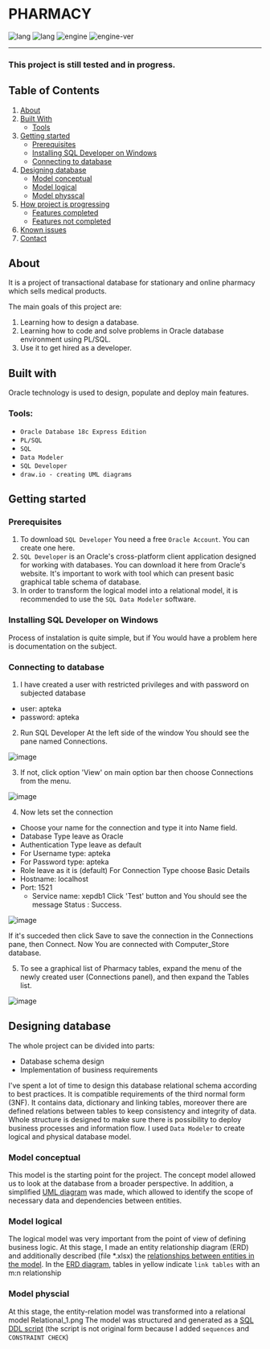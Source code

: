 # PHARMACY

![lang](https://img.shields.io/static/v1?label=lang&message=PL/SQL&color=blue)
![lang](https://img.shields.io/static/v1?label=lang&message=SQL&color=blue)
![engine](https://img.shields.io/static/v1?label=engine&message=Oracle&color=green)
![engine-ver](https://img.shields.io/static/v1?label=version&message=19c&color=green)

---

### This project is still tested and in progress.

## Table of Contents
1. [About](https://github.com/Martin8843/Online_Pharmacy_Data_Base#about)
2. [Built With](https://github.com/Martin8843/Online_Pharmacy_Data_Base#built-with)
	* [Tools](https://github.com/Martin8843/Online_Pharmacy_Data_Base#tools)
3. [Getting started](https://github.com/Martin8843/Online_Pharmacy_Data_Base#getting-started)
	* [Prerequisites](https://github.com/Martin8843/Online_Pharmacy_Data_Base#prerequisites)
	* [Installing SQL Developer on Windows](https://github.com/Martin8843/Online_Pharmacy_Data_Base#installing-sql-developer-on-windows)
	* [Connecting to database](https://github.com/Martin8843/Online_Pharmacy_Data_Base#connecting-to-database)
4. [Designing database](https://github.com/Martin8843/Online_Pharmacy_Data_Base#designing-database)
	* [Model conceptual](https://github.com/Martin8843/Online_Pharmacy_Data_Base#Model-conceptual)
	* [Model logical](https://github.com/Martin8843/Online_Pharmacy_Data_Base#Model-logical)
	* [Model physscal](https://github.com/Martin8843/Online_Pharmacy_Data_Base#Model-physical)
5. [How project is progressing](https://github.com/Martin8843/Online_Pharmacy_Data_Base#how-project-is-progressing)
	* [Features completed](https://github.com/Martin8843/Online_Pharmacy_Data_Basee#features)
	* [Features not completed](https://github.com/Martin8843/Online_Pharmacy_Data_Basee#features)
6. [Known issues](https://github.com/Martin8843/Online_Pharmacy_Data_Base#known-issues)
7. [Contact](https://github.com/Martin8843/Online_Pharmacy_Data_Base#contact)

## About
    
It is a project of transactional database for stationary and online pharmacy which sells medical products. 

The main goals of this project are:

1. Learning how to design a database.
2. Learning how to code and solve problems in Oracle database environment using PL/SQL.
3. Use it to get hired as a developer.

## Built with
    
Oracle technology is used to design, populate and deploy main features.
    
### Tools:

* `Oracle Database 18c Express Edition`
* `PL/SQL`
* `SQL`
* `Data Modeler`
* `SQL Developer`
*  `draw.io - creating UML diagrams`

## Getting started
### Prerequisites
1. To download `SQL Developer` You need a free `Oracle Account`. You can create one here.
2. `SQL Developer` is an Oracle's cross-platform client application designed for working with databases. You can download it here from Oracle's website.
It's important to work with tool which can present basic graphical table schema of database.
3. In order to transform the logical model into a relational model, it is recommended to use the `SQL Data Modeler` software.

### Installing SQL Developer on Windows
Process of instalation is quite simple, but if You would have a problem here is documentation on the subject.

### Connecting to database
1. I have created a user with restricted privileges and with password on subjected database
* user: apteka
* password: apteka
2. Run SQL Developer
At the left side of the window You should see the pane named Connections.

![image](https://github.com/Martin8843/Online_Pharmacy_Data_Base/assets/133570177/6df3896e-d536-4be4-801f-20f1a174ccae)

3. If not, click option 'View' on main option bar then choose Connections from the menu.

![image](https://github.com/Martin8843/Online_Pharmacy_Data_Base/assets/133570177/cbe6fbc6-e4df-4197-92b9-09d5ea824321)

4. Now lets set the connection

* Choose your name for the connection and type it into Name field.
* Database Type leave as Oracle
* Authentication Type leave as default
* For Username type: apteka
* For Password type: apteka
* Role leave as it is (default)
For Connection Type choose Basic
Details
* Hostname: localhost
* Port: 1521
	* Service name: xepdb1
Click 'Test' button and You should see the message Status : Success.

![image](https://github.com/Martin8843/Online_Pharmacy_Data_Base/assets/133570177/875e080e-644b-473c-9491-4a2b6274404e)

If it's succeded then click Save to save the connection in the Connections pane, then Connect. Now You are connected with Computer_Store database.

5. To see a graphical list of Pharmacy tables, expand the menu of the newly created user (Connections panel), and then expand the Tables list.

![image](https://github.com/Martin8843/Online_Pharmacy_Data_Base/assets/133570177/43697008-7697-4621-92e8-b2aa358e753d)

## Designing database
The whole project can be divided into parts:
* Database schema design
* Implementation of business requirements

I've spent a lot of time to design this database relational schema according to best practices. It is compatible requirements of the third normal form (3NF). 
It contains data, dictionary and linking tables, moreover there are defined relations between tables to keep consistency and integrity of data.
Whole structure is designed to make sure there is possibility to deploy business processes and information flow.
I used `Data Modeler` to create logical and physical database model.  

### Model conceptual

This model is the starting point for the project.
The concept model allowed us to look at the database from a broader perspective.
In addition, a simplified [UML diagram](https://github.com/Martin8843/Pharmacy_Data_Base/blob/32e0900ffd9d97137adb4b0befaabded494bcea9/Concept_Diagram%20UML.drawio.png)
was made, which allowed to identify the scope of necessary data and dependencies between entities.

### Model logical

The logical model was very important from the point of view of defining business logic.
At this stage, I made an entity relationship diagram (ERD) and additionally described (file *.xlsx) the [relationships between entities in the model](https://github.com/Martin8843/Pharmacy_Data_Base/blob/b3a33143f34d51f7474f0169ac5003864e5066da/Description%20of%20Entity%20Relationships.xlsx).
In the [ERD diagram](https://github.com/Martin8843/Pharmacy_Data_Base/blob/b3a33143f34d51f7474f0169ac5003864e5066da/Diagram%20ER.png), tables in yellow indicate `link tables` with an m:n relationship

### Model physcial

At this stage, the entity-relation model was transformed into a relational model
Relational_1.png
The model was structured and generated as a [SQL DDL script](https://github.com/Martin8843/Pharmacy_Data_Base/blob/2e29671d6a1b1c7fc0f718d017de272f1b49669e/script%20ddl.sql) (the script is not  original form because I added `sequences` and `CONSTRAINT CHECK`)



